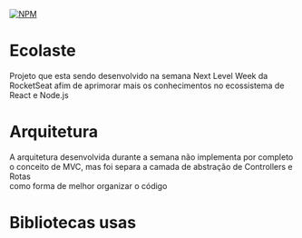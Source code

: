 [![NPM](https://nodejs.org/en/download.png?downloads=true&downloadRank=true&stars=true)](https://nodejs.org/en/download/)

# Ecolaste

Projeto que esta sendo desenvolvido na semana Next Level Week da RocketSeat afim de aprimorar mais os conhecimentos no ecossistema de React e Node.js

# Arquitetura

A arquitetura desenvolvida durante a semana não implementa por completo o conceito de MVC, mas foi separa a camada de abstração de Controllers e Rotas</br>
como forma de melhor organizar o código

# Bibliotecas usas




